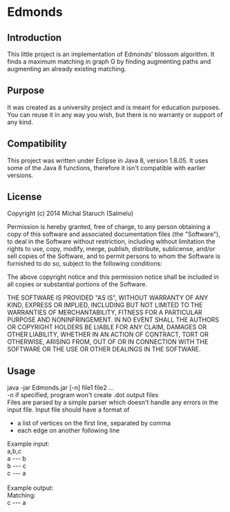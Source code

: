 # Edmonds
## Introduction
This little project is an implementation of Edmonds' blossom algorithm. It finds a maximum matching in graph G by finding augmenting paths and augmenting an already existing matching. 

## Purpose
It was created as a university project and is meant for education purposes. You can reuse it in any way you wish, but there is no warranty or support of any kind.

## Compatibility
This project was written under Eclipse in Java 8, version 1.8.05. It uses some of the Java 8 functions, therefore it isn't compatible with earlier versions.

## License
Copyright (c) 2014 Michal Staruch (Salmelu)

Permission is hereby granted, free of charge, to any person obtaining a copy of this software and associated documentation files (the "Software"), to deal in the Software without restriction, including without limitation the rights to use, copy, modify, merge, publish, distribute, sublicense, and/or sell copies of the Software, and to permit persons to whom the Software is furnished to do so, subject to the following conditions:

The above copyright notice and this permission notice shall be included in all copies or substantial portions of the Software.

THE SOFTWARE IS PROVIDED "AS IS", WITHOUT WARRANTY OF ANY KIND, EXPRESS OR IMPLIED, INCLUDING BUT NOT LIMITED TO THE WARRANTIES OF MERCHANTABILITY, FITNESS FOR A PARTICULAR PURPOSE AND NONINFRINGEMENT. IN NO EVENT SHALL THE AUTHORS OR COPYRIGHT HOLDERS BE LIABLE FOR ANY CLAIM, DAMAGES OR OTHER LIABILITY, WHETHER IN AN ACTION OF CONTRACT, TORT OR OTHERWISE, ARISING FROM, OUT OF OR IN CONNECTION WITH THE SOFTWARE OR THE USE OR OTHER DEALINGS IN THE SOFTWARE. 

## Usage
java -jar Edmonds.jar [-n] file1 file2 ... <br/>
-n	if specified, program won't create .dot output files <br/>
Files are parsed by a simple parser which doesn't handle any errors in the input file. Input file should have a format of
- a list of vertices on the first line, separated by comma
- each edge on another following line

Example input: <br/>
a,b,c <br/>
a --- b <br/>
b --- c <br/>
c --- a <br/>
<br />
Example output: <br/>
Matching: <br/>
c --- a
